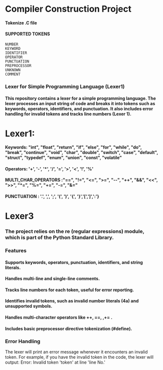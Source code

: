 # Compiler Construction Project
#### Tokenize .C file 
#### SUPPORTED TOKENS
    NUMBER 
    KEYWORD
    IDENTIFIER 
    OPERATOR 
    PUNCTUATION 
    PREPROCESSOR
    UNKNOWN
    COMMENT
### Lexer for Simple Programming Language (Lexer1)
#### This repository contains a lexer for a simple programming language. The lexer processes an input string of code and breaks it into tokens such as keywords, operators, identifiers, and punctuation. It also includes error handling for invalid tokens and tracks line numbers (Lexer 1).
# Lexer1:  
#### Keywords: "int", "float", "return", "if", "else", "for", "while", "do", "break", "continue", "void", "char", "double", "switch", "case", "default", "struct", "typedef", "enum", "union", "const", "volatile"
#### Operators: '+', '-', '*', '/', '=', '>', '<', '!', '%'
#### MULTI_CHAR_OPERATORS :"==", "!=", "<=", ">=", "--", "++", "&&", "<<", ">>", "*=", "%=", "+=", "-=", "&="
#### PUNCTUATION : '.', ',', ';', '(', ')', '{', '}','[',']',':'}

# Lexer3 
### The project relies on the re (regular expressions) module, which is part of the Python Standard Library.
### Features
#### Supports keywords, operators, punctuation, identifiers, and string literals.
#### Handles multi-line and single-line comments.
#### Tracks line numbers for each token, useful for error reporting.
#### Identifies invalid tokens, such as invalid number literals (4a) and unsupported symbols.
#### Handles multi-character operators like ++, ==, ,+= . 
#### Includes basic preprocessor directive tokenization (#define).

### Error Handling
The lexer will print an error message whenever it encounters an invalid token. For example, if you have the invalid token in the code, the lexer will output:
Error: Invalid token 'token' at line 'line No.'
